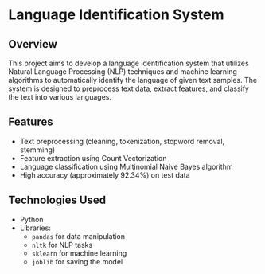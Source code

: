 # Language Identification System

## Overview

This project aims to develop a language identification system that utilizes Natural Language Processing (NLP) techniques and machine learning algorithms to automatically identify the language of given text samples. The system is designed to preprocess text data, extract features, and classify the text into various languages.

## Features

- Text preprocessing (cleaning, tokenization, stopword removal, stemming)
- Feature extraction using Count Vectorization
- Language classification using Multinomial Naive Bayes algorithm
- High accuracy (approximately 92.34%) on test data

## Technologies Used

- Python
- Libraries: 
  - `pandas` for data manipulation
  - `nltk` for NLP tasks
  - `sklearn` for machine learning
  - `joblib` for saving the model

